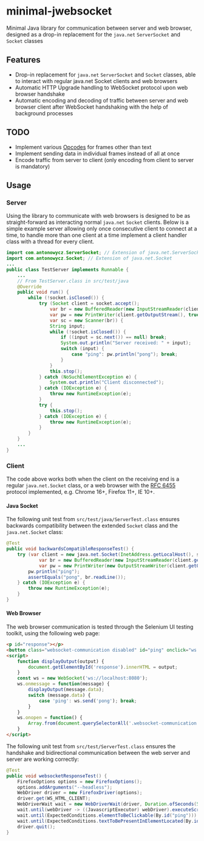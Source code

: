 # minimal-jwebsocket
Minimal Java library for communication between server and web browser, designed as a drop-in replacement for the `java.net` `ServerSocket` and `Socket` classes

## Features
- Drop-in replacement for `java.net` `ServerSocket` and `Socket` classes, able to interact with regular java.net Socket clients and web browsers
- Automatic HTTP Upgrade handling to WebSocket protocol upon web browser handshake
- Automatic encoding and decoding of traffic between server and web browser client after WebSocket handshaking with the help of background processes

## TODO
- Implement various [Opcodes](https://datatracker.ietf.org/doc/html/rfc6455#section-5.2) for frames other than text
- Implement sending data in individual frames instead of all at once
- Encode traffic from server to client (only encoding from client to server is mandatory)

## Usage

### Server
Using the library to communicate with web browsers is designed to be as straight-forward as interacting normal `java.net` `Socket` clients. Below is a simple example server allowing only once consecutive client to connect at a time, to handle more than one client at a time implement a client handler class with a thread for every client.

```java
import com.antonowycz.ServerSocket; // Extension of java.net.ServerSocket
import com.antonowycz.Socket; // Extension of java.net.Socket
...
public class TestServer implements Runnable {
    ...
    // From TestServer.class in src/test/java
    @Override
    public void run() {
        while (!socket.isClosed()) {
            try (Socket client = socket.accept();
                var br = new BufferedReader(new InputStreamReader(client.getInputStream()));
                var pw = new PrintWriter(client.getOutputStream(), true);
                var sc = new Scanner(br)) {
                String input;
                while (!socket.isClosed()) {
                    if ((input = sc.next()) == null) break;
                    System.out.println("Server received: " + input);
                    switch (input) {
                        case "ping": pw.println("pong"); break;
                    }
                }
                this.stop();
            } catch (NoSuchElementException e) {
                System.out.println("Client disconnected");
            } catch (IOException e) {
                throw new RuntimeException(e);
            }
            try {
                this.stop();
            } catch (IOException e) {
                throw new RuntimeException(e);
            }
        }
    }
    ...
}
```

### Client
The code above works both when the client on the receiving end is a regular `java.net.Socket` class, or a web browser with the [RFC 6455](https://datatracker.ietf.org/doc/html/rfc6455) protocol implemented, e.g. Chrome 16+, Firefox 11+, IE 10+.

#### Java Socket
The following unit test from `src/test/java/ServerTest.class` ensures backwards compatibility between the extended `Socket` class and the `java.net.Socket` class:

```java
@Test
public void backwardsCompatibleResponseTest() {
    try (var client = new java.net.Socket(InetAddress.getLocalHost(), server.getPort());
            var br = new BufferedReader(new InputStreamReader(client.getInputStream()));
            var pw = new PrintWriter(new OutputStreamWriter(client.getOutputStream()), true)) {
        pw.println("ping");
        assertEquals("pong", br.readLine());
    } catch (IOException e) {
        throw new RuntimeException(e);
    }
}
```

#### Web Browser
The web browser communication is tested through the Selenium UI testing toolkit, using the following web page:

```html
<p id="response"></p>
<button class="websocket-communication disabled" id="ping" onclick="ws.send('ping');">ping</button>
<script>
    function displayOutput(output) {
        document.getElementById('response').innerHTML = output;
    }
    const ws = new WebSocket('ws://localhost:8080');
    ws.onmessage = function(message) {
        displayOutput(message.data);
        switch (message.data) {
            case 'ping': ws.send('pong'); break;
        }
    }
    ws.onopen = function() {
        Array.from(document.querySelectorAll('.websocket-communication.disabled')).forEach((el) => el.classList.remove('disabled'));
    }
</script>
```

The following unit test from `src/test/ServerTest.class` ensures the handshake and bidirectional communication between the web server and server are working correctly:

```java
@Test
public void websocketResponseTest() {
    FirefoxOptions options = new FirefoxOptions();
    options.addArguments("--headless");
    WebDriver driver = new FirefoxDriver(options);
    driver.get(WS_HTML_CLIENT);
    WebDriverWait wait = new WebDriverWait(driver, Duration.ofSeconds(5));
    wait.until(webDriver -> ((JavascriptExecutor) webDriver).executeScript("return document.readyState").equals("complete"));
    wait.until(ExpectedConditions.elementToBeClickable(By.id("ping"))).click();
    wait.until(ExpectedConditions.textToBePresentInElementLocated(By.id("response"), "pong"));
    driver.quit();
}
```